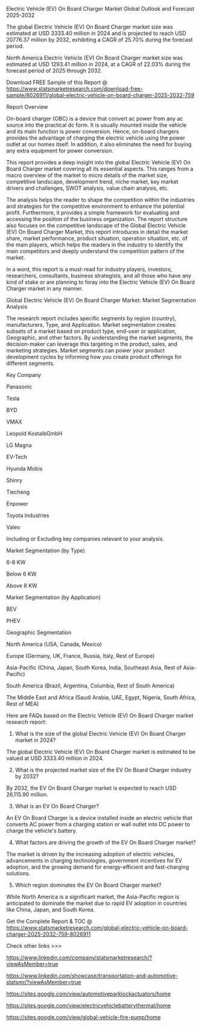 Electric Vehicle (EV) On Board Charger Market Global Outlook and Forecast 2025-2032

The global Electric Vehicle (EV) On Board Charger market size was estimated at USD 3333.40 million in 2024 and is projected to reach USD 20776.37 million by 2032, exhibiting a CAGR of 25.70% during the forecast period.

North America Electric Vehicle (EV) On Board Charger market size was estimated at USD 1293.41 million in 2024, at a CAGR of 22.03% during the forecast period of 2025 through 2032.

Download FREE Sample of this Report @ https://www.statsmarketresearch.com/download-free-sample/8026911/global-electric-vehicle-on-board-charger-2025-2032-759

Report Overview

On-board charger (OBC) is a device that convert ac power from any ac source into the practical dc form. It is usually mounted inside the vehicle and its main function is power conversion. Hence, on-board chargers provides the advantage of charging the electric vehicle using the power outlet at our homes itself. In addition, it also eliminates the need for buying any extra equipment for power conversion.

This report provides a deep insight into the global Electric Vehicle (EV) On Board Charger market covering all its essential aspects. This ranges from a macro overview of the market to micro details of the market size, competitive landscape, development trend, niche market, key market drivers and challenges, SWOT analysis, value chain analysis, etc.

The analysis helps the reader to shape the competition within the industries and strategies for the competitive environment to enhance the potential profit. Furthermore, it provides a simple framework for evaluating and accessing the position of the business organization. The report structure also focuses on the competitive landscape of the Global Electric Vehicle (EV) On Board Charger Market, this report introduces in detail the market share, market performance, product situation, operation situation, etc. of the main players, which helps the readers in the industry to identify the main competitors and deeply understand the competition pattern of the market.

In a word, this report is a must-read for industry players, investors, researchers, consultants, business strategists, and all those who have any kind of stake or are planning to foray into the Electric Vehicle (EV) On Board Charger market in any manner.

Global Electric Vehicle (EV) On Board Charger Market: Market Segmentation Analysis

The research report includes specific segments by region (country), manufacturers, Type, and Application. Market segmentation creates subsets of a market based on product type, end-user or application, Geographic, and other factors. By understanding the market segments, the decision-maker can leverage this targeting in the product, sales, and marketing strategies. Market segments can power your product development cycles by informing how you create product offerings for different segments.

Key Company

Panasonic

Tesla

BYD

VMAX

Leopold KostalbGmbH

LG Magna

EV-Tech

Hyunda Mobis

Shinry

Tiecheng

Enpower

Toyota Industries

Valeo

Including or Excluding key companies relevant to your analysis.

Market Segmentation (by Type)

6-8 KW

Below 6 KW

Above 8 KW

Market Segmentation (by Application)

BEV

PHEV

Geographic Segmentation

North America (USA, Canada, Mexico)

Europe (Germany, UK, France, Russia, Italy, Rest of Europe)

Asia-Pacific (China, Japan, South Korea, India, Southeast Asia, Rest of Asia-Pacific)

South America (Brazil, Argentina, Columbia, Rest of South America)

The Middle East and Africa (Saudi Arabia, UAE, Egypt, Nigeria, South Africa, Rest of MEA)

Here are FAQs based on the Electric Vehicle (EV) On Board Charger market research report:

1. What is the size of the global Electric Vehicle (EV) On Board Charger market in 2024?

The global Electric Vehicle (EV) On Board Charger market is estimated to be valued at USD 3333.40 million in 2024.

2. What is the projected market size of the EV On Board Charger industry by 2032?

By 2032, the EV On Board Charger market is expected to reach USD 26,115.90 million.

3. What is an EV On Board Charger?

An EV On Board Charger is a device installed inside an electric vehicle that converts AC power from a charging station or wall outlet into DC power to charge the vehicle's battery.

4. What factors are driving the growth of the EV On Board Charger market?

The market is driven by the increasing adoption of electric vehicles, advancements in charging technologies, government incentives for EV adoption, and the growing demand for energy-efficient and fast-charging solutions.

5. Which region dominates the EV On Board Charger market?

While North America is a significant market, the Asia-Pacific region is anticipated to dominate the market due to rapid EV adoption in countries like China, Japan, and South Korea.

Get the Complete Report & TOC @ https://www.statsmarketresearch.com/global-electric-vehicle-on-board-charger-2025-2032-759-8026911


Check other links >>>

https://www.linkedin.com/company/statsmarketresearch/?viewAsMember=true

https://www.linkedin.com/showcase/transportation-and-automotive-statsmr/?viewAsMember=true

https://sites.google.com/view/automotiveparklockactuators/home

https://sites.google.com/view/electricvehiclebatterythermal/home

https://sites.google.com/view/global-vehicle-fire-pump/home
